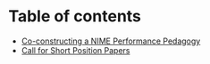 # Table of contents

* [Co-constructing a NIME Performance Pedagogy](README.md)
* [Call for Short Position Papers](call.md)

